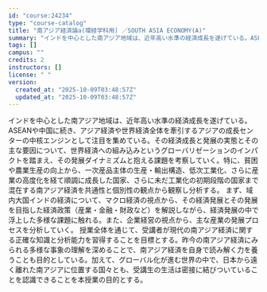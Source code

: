 ```yaml
---
id: "course:24234"
type: "course-catalog"
title: "南アジア経済論a(環経学科用) ／SOUTH ASIA ECONOMY(A)"
summary: "インドを中心とした南アジア地域は、近年高い水準の経済成長を遂げている。ASEANや中国に続き、アジア経済や世界経済全体を牽引するアジアの成長センターの中核エンジンとして注目を集めている。その経済成長と発展の実態とその主な要因について、世界経…"
tags: []
campus: ""
credits: 2
instructors: []
license: " "
version:
  created_at: "2025-10-09T03:48:57Z"
  updated_at: "2025-10-09T03:48:57Z"
---
```


インドを中心とした南アジア地域は、近年高い水準の経済成長を遂げている。ASEANや中国に続き、アジア経済や世界経済全体を牽引するアジアの成長センターの中核エンジンとして注目を集めている。その経済成長と発展の実態とその主な要因について、世界経済への組み込みというグローバリゼーションのインパクトを踏まえ、その発展ダイナミズムと抱える課題を考察していく。特に、貧困や農業生産の向上から、一次産品主体の生産・輸出構造、低次工業化、さらに産業の高度化を経て順調に成長した国家、さらに未だ工業化の初期段階の国家まで混在する南アジア経済を共通性と個別性の観点から観察し分析する。 まず、域内大国インドの経済について、マクロ経済の視点から、その経済発展とその発展を目指した経済政策（産業・金融・財政など）を解説しながら、経済発展の中で浮上した多様な課題に触れる。また、企業経営の視点から、主な産業の発展プロセスを分析していく。 授業全体を通じて、受講者が現代の南アジア経済に関する正確な知識と分析能力を習得することを目標とする。昨今の南アジア経済にみられる多様な事象の理解を深めることで、南アジア経済を自身で読み解く力を養うことも目的としている。加えて、グローバル化が進む世界の中で、日本から遠く離れた南アジアに位置する国々とも、受講生の生活は密接に結びついていることを認識できることを本授業の目的とする。

